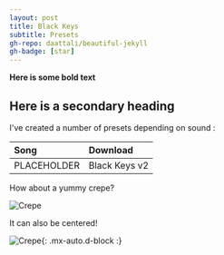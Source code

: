 ```yaml
---
layout: post
title: Black Keys
subtitle: Presets
gh-repo: daattali/beautiful-jekyll
gh-badge: [star]
---
```


**Here is some bold text**

## Here is a secondary heading

I've created a number of presets depending on sound :

| Song | Download |
| :------ |:--- |
| PLACEHOLDER | Black Keys v2 |


How about a yummy crepe?

![Crepe](https://s3-media3.fl.yelpcdn.com/bphoto/cQ1Yoa75m2yUFFbY2xwuqw/348s.jpg)

It can also be centered!

![Crepe](https://s3-media3.fl.yelpcdn.com/bphoto/cQ1Yoa75m2yUFFbY2xwuqw/348s.jpg){: .mx-auto.d-block :}
